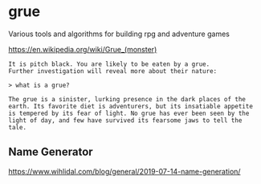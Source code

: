 # grue

Various tools and algorithms for building rpg and adventure games

https://en.wikipedia.org/wiki/Grue_(monster)

```
It is pitch black. You are likely to be eaten by a grue.
Further investigation will reveal more about their nature:
```
`> what is a grue?`
```
The grue is a sinister, lurking presence in the dark places of the earth. Its favorite diet is adventurers, but its insatiable appetite is tempered by its fear of light. No grue has ever been seen by the light of day, and few have survived its fearsome jaws to tell the tale.
```

## Name Generator

https://www.wihlidal.com/blog/general/2019-07-14-name-generation/

